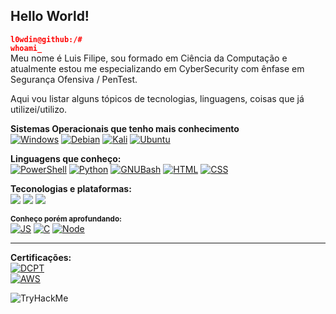 ## Hello World!

<code style='color: red'>**l0wdin@github:/# whoami_**</code> <br> 
Meu nome é Luis Filipe, sou formado em Ciência da Computação e atualmente estou me especializando em CyberSecurity com ênfase em Segurança Ofensiva / PenTest.

Aqui vou listar alguns tópicos de tecnologias, linguagens, coisas que já utilizei/utilizo.

**Sistemas Operacionais que tenho mais conhecimento**<br>
[![Windows](https://img.shields.io/badge/Windows-0078D6?style=for-the-badge&logo=windows&logoColor=whit)](https://www.microsoft.com/pt-br/windows/?r=1)
[![Debian](https://img.shields.io/badge/Debian-D70A53?style=for-the-badge&logo=debian&logoColor=white)](https://www.debian.org/index.pt.html)
[![Kali](https://img.shields.io/badge/Kali-268BEE?style=for-the-badge&logo=kalilinux&logoColor=white)](https://www.kali.org/get-kali/#kali-bare-metal)
[![Ubuntu](https://img.shields.io/badge/Ubuntu-E95420?style=for-the-badge&logo=ubuntu&logoColor=white)](https://ubuntu.com/)

**Linguagens que conheço:**<br>
[![PowerShell](https://img.shields.io/badge/-PowerShell-146FBE?style=flat&logo=powershell&logoColor=white)]()
[![Python](https://img.shields.io/badge/-Python-336B9C?style=flat&logo=python&logoColor=yellow)]()
[![GNUBash](https://img.shields.io/badge/-Bash%20Scripting-2B3439?style=flat&logo=GNU%20Bash&logoColor=white)]()
[![HTML](https://img.shields.io/badge/-HTML-E96228?style=flat&logo=HTML5&logoColor=white)]()
[![CSS](https://img.shields.io/badge/-CSS-2862E8?style=flat&logo=CSS3&logoColor=white)]()

**Teconologias e plataformas:**<br>
[![](https://img.shields.io/badge/-Amazon%20AWS-2A3644?style=flat&logo=amazon%20aws&logoColor=yellow)]()
[![](https://img.shields.io/badge/-Docker-0895e7?style=flat&logo=Docker&logoColor=black)]()
[![](https://img.shields.io/badge/-Kaspersky-08aa92?style=flat&logo=kaspersky&logoColor=black)]()

<sub>**Conheço porém aprofundando:**</sub><br>
[![JS](https://img.shields.io/badge/-JavaScript-F0D81E?style=flat&logo=javascript&logoColor=black)]()
[![C](https://img.shields.io/badge/-C-26A3E9?style=flat&logo=C&logoColor=white)]()
[![Node](https://img.shields.io/badge/-Node.JS-94c746?style=flat&logo=node.js&logoColor=black)]()


---
**Certificações:**<br>
[![DCPT](https://img.shields.io/badge/DCPT%20--%20Desec%20Cert.%20Penetration%20Tester-In%20Progress-Yellow)]()
<br>
[![AWS](https://img.shields.io/badge/AWS%20--%20Certified%20Cloud%20Practitioner-Not%20started%20yet-white)]()

<img src="https://tryhackme-badges.s3.amazonaws.com/lowdin.png" alt="TryHackMe">

